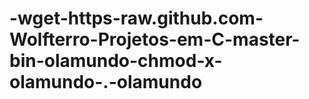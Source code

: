 # -wget-https-raw.github.com-Wolfterro-Projetos-em-C-master-bin-olamundo-chmod-x-olamundo-.-olamundo